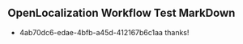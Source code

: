 ## OpenLocalization Workflow Test MarkDown
* 4ab70dc6-edae-4bfb-a45d-412167b6c1aa thanks!

<!--HONumber=Jul16_HO4-->


